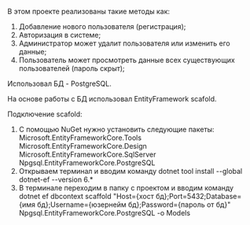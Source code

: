 В этом проекте реализованы такие методы как:

1. Добавление нового пользователя (регистрация);
2. Авторизация в системе;
3. Администратор может удалит пользователя или изменить его данные;
4. Пользователь может просмотреть данные всех существующих пользователей (пароль скрыт);

Использовал БД - PostgreSQL. 

На основе работы с БД использовал EntityFramework scafold.

Подключение scafold:

1. С помощью NuGet нужно установить следующие пакеты: Microsoft.EntityFrameworkCore.Tools Microsoft.EntityFrameworkCore.Design Microsoft.EntityFrameworkCore.SqlServer Npgsql.EntityFrameworkCore.PostgreSQL
2. Открываем терминал и вводим команду dotnet tool install --global dotnet-ef --version 6.*
3. В терминале переходим в папку с проектом и вводим команду dotnet ef dbcontext scaffold "Host={хост бд};Port=5432;Database={имя бд};Username={юзернейм бд};Password={пароль от бд}" Npgsql.EntityFrameworkCore.PostgreSQL -o Models
